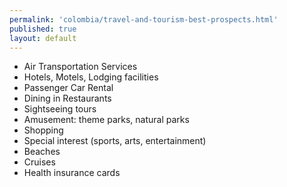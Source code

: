 ```yaml
---
permalink: 'colombia/travel-and-tourism-best-prospects.html'
published: true
layout: default
---
```

* Air Transportation Services
* Hotels, Motels, Lodging facilities
* Passenger Car Rental
* Dining in Restaurants
* Sightseeing tours
* Amusement: theme parks, natural parks
* Shopping
* Special interest (sports, arts, entertainment)
* Beaches
* Cruises
* Health insurance cards
